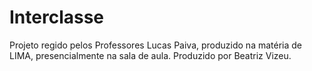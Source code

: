 # Interclasse

Projeto regido pelos Professores Lucas Paiva, produzido na matéria de LIMA, presencialmente na sala de aula. Produzido por Beatriz Vizeu.